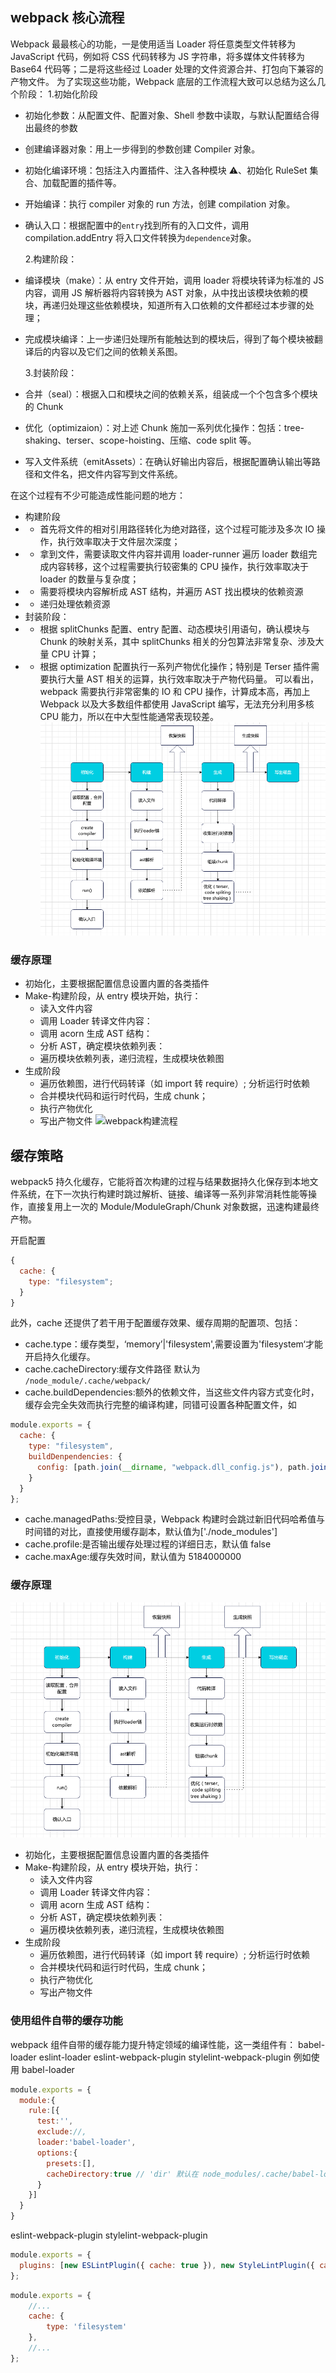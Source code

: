 ## webpack 核心流程

Webpack 最最核心的功能，一是使用适当 Loader 将任意类型文件转移为 JavaScript 代码，例如将 CSS 代码转移为 JS 字符串，将多媒体文件转移为 Base64 代码等；二是将这些经过 Loader 处理的文件资源合并、打包向下兼容的产物文件。
为了实现这些功能，Webpack 底层的工作流程大致可以总结为这么几个阶段： 1.初始化阶段

- 初始化参数：从配置文件、配置对象、Shell 参数中读取，与默认配置结合得出最终的参数
- 创建编译器对象：用上一步得到的参数创建 Compiler 对象。
- 初始化编译环境：包括注入内置插件、注入各种模块 ⚠️、初始化 RuleSet 集合、加载配置的插件等。
- 开始编译：执行 compiler 对象的 run 方法，创建 compilation 对象。
- 确认入口：根据配置中的`entry`找到所有的入口文件，调用 compilation.addEntry 将入口文件转换为`dependence`对象。

  2.构建阶段：

- 编译模块（make）：从 entry 文件开始，调用 loader 将模块转译为标准的 JS 内容，调用 JS 解析器将内容转换为 AST 对象，从中找出该模块依赖的模块，再递归处理这些依赖模块，知道所有入口依赖的文件都经过本步骤的处理；
- 完成模块编译：上一步递归处理所有能触达到的模块后，得到了每个模块被翻译后的内容以及它们之间的依赖关系图。

  3.封装阶段：

- 合并（seal）：根据入口和模块之间的依赖关系，组装成一个个包含多个模块的 Chunk
- 优化（optimizaion）：对上述 Chunk 施加一系列优化操作：包括：tree-shaking、terser、scope-hoisting、压缩、code split 等。
- 写入文件系统（emitAssets）：在确认好输出内容后，根据配置确认输出等路径和文件名，把文件内容写到文件系统。

在这个过程有不少可能造成性能问题的地方：

- 构建阶段
- - 首先将文件的相对引用路径转化为绝对路径，这个过程可能涉及多次 IO 操作，执行效率取决于文件层次深度；
- - 拿到文件，需要读取文件内容并调用 loader-runner 遍历 loader 数组完成内容转移，这个过程需要执行较密集的 CPU 操作，执行效率取决于 loader 的数量与复杂度；
- - 需要将模块内容解析成 AST 结构，并遍历 AST 找出模块的依赖资源
- - 递归处理依赖资源
- 封装阶段：
- - 根据 splitChunks 配置、entry 配置、动态模块引用语句，确认模块与 Chunk 的映射关系，其中 splitChunks 相关的分包算法非常复杂、涉及大量 CPU 计算；
- - 根据 optimization 配置执行一系列产物优化操作；特别是 Terser 插件需要执行大量 AST 相关的运算，执行效率取决于产物代码量。
    可以看出，webpack 需要执行非常密集的 IO 和 CPU 操作，计算成本高，再加上 Webpack 以及大多数组件都使用 JavaScript 编写，无法充分利用多核 CPU 能力，所以在中大型性能通常表现较差。
![webpack流程](./img/cache_image.png)

### 缓存原理

- 初始化，主要根据配置信息设置内置的各类插件
- Make-构建阶段，从 entry 模块开始，执行：
  - 读入文件内容
  - 调用 Loader 转译文件内容：
  - 调用 acorn 生成 AST 结构：
  - 分析 AST，确定模块依赖列表：
  - 遍历模块依赖列表，递归流程，生成模块依赖图
- 生成阶段
  - 遍历依赖图，进行代码转译（如 import 转 require）; 分析运行时依赖
  - 合并模块代码和运行时代码，生成 chunk；
  - 执行产物优化
  - 写出产物文件
![webpack构建流程](./reImg/cache_image.png)

## 缓存策略

webpack5 持久化缓存，它能将首次构建的过程与结果数据持久化保存到本地文件系统，在下一次执行构建时跳过解析、链接、编译等一系列非常消耗性能等操作，直接复用上一次的 Module/ModuleGraph/Chunk 对象数据，迅速构建最终产物。

开启配置

```js
{
  cache: {
    type: "filesystem";
  }
}
```

此外，cache 还提供了若干用于配置缓存效果、缓存周期的配置项、包括：

- cache.type：缓存类型，‘memory’|'filesystem',需要设置为'filesystem‘才能开启持久化缓存。
- cache.cacheDirectory:缓存文件路径 默认为 `/node_module/.cache/webpack/`
- cache.buildDependencies:额外的依赖文件，当这些文件内容方式变化时，缓存会完全失效而执行完整的编译构建，同错可设置各种配置文件，如

```js
module.exports = {
  cache: {
    type: "filesystem",
    buildDenpendencies: {
      config: [path.join(__dirname, "webpack.dll_config.js"), path.join(__dirname, ".babelrc")]
    }
  }
};
```

- cache.managedPaths:受控目录，Webpack 构建时会跳过新旧代码哈希值与时间错的对比，直接使用缓存副本，默认值为['./node_modules']
- cache.profile:是否输出缓存处理过程的详细日志，默认值 false
- cache.maxAge:缓存失效时间，默认值为 5184000000

### 缓存原理

![webpack构建流程](./img/cache_image.png)

- 初始化，主要根据配置信息设置内置的各类插件
- Make-构建阶段，从 entry 模块开始，执行：
  - 读入文件内容
  - 调用 Loader 转译文件内容：
  - 调用 acorn 生成 AST 结构：
  - 分析 AST，确定模块依赖列表：
  - 遍历模块依赖列表，递归流程，生成模块依赖图
- 生成阶段
  - 遍历依赖图，进行代码转译（如 import 转 require）; 分析运行时依赖
  - 合并模块代码和运行时代码，生成 chunk；
  - 执行产物优化
  - 写出产物文件

### 使用组件自带的缓存功能

webpack 组件自带的缓存能力提升特定领域的编译性能，这一类组件有：
babel-loader
eslint-loader
eslint-webpack-plugin
stylelint-webpack-plugin
例如使用 babel-loader

```js
module.exports = {
  module:{
    rule:[{
      test:'',
      exclude://,
      loader:'babel-loader',
      options:{
        presets:[],
        cacheDirectory:true // 'dir' 默认在 node_modules/.cache/babel-loader
      }
    }]
  }
}
```

eslint-webpack-plugin
stylelint-webpack-plugin

```js
module.exports = {
  plugins: [new ESLintPlugin({ cache: true }), new StyleLintPlugin({ cache: true, files: "**/*.css" })]
};
```

```js
module.exports = {
    //...
    cache: {
        type: 'filesystem'
    },
    //...
};
```